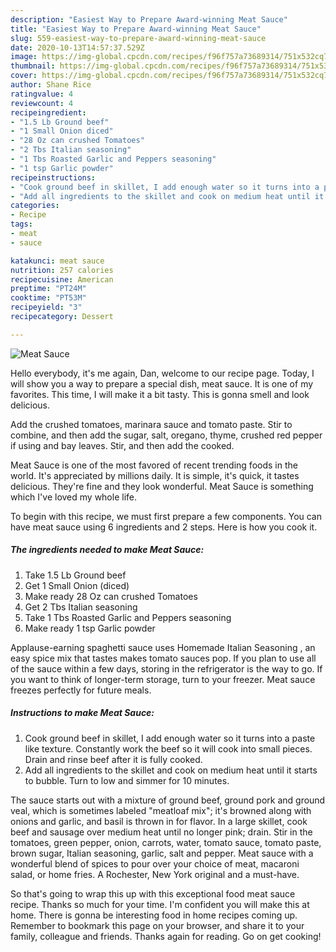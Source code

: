```yaml
---
description: "Easiest Way to Prepare Award-winning Meat Sauce"
title: "Easiest Way to Prepare Award-winning Meat Sauce"
slug: 559-easiest-way-to-prepare-award-winning-meat-sauce
date: 2020-10-13T14:57:37.529Z
image: https://img-global.cpcdn.com/recipes/f96f757a73689314/751x532cq70/meat-sauce-recipe-main-photo.jpg
thumbnail: https://img-global.cpcdn.com/recipes/f96f757a73689314/751x532cq70/meat-sauce-recipe-main-photo.jpg
cover: https://img-global.cpcdn.com/recipes/f96f757a73689314/751x532cq70/meat-sauce-recipe-main-photo.jpg
author: Shane Rice
ratingvalue: 4
reviewcount: 4
recipeingredient:
- "1.5 Lb Ground beef"
- "1 Small Onion diced"
- "28 Oz can crushed Tomatoes"
- "2 Tbs Italian seasoning"
- "1 Tbs Roasted Garlic and Peppers seasoning"
- "1 tsp Garlic powder"
recipeinstructions:
- "Cook ground beef in skillet, I add enough water so it turns into a paste like texture. Constantly work the beef so it will cook into small pieces. Drain and rinse beef after it is fully cooked."
- "Add all ingredients to the skillet and cook on medium heat until it starts to bubble. Turn to low and simmer for 10 minutes."
categories:
- Recipe
tags:
- meat
- sauce

katakunci: meat sauce 
nutrition: 257 calories
recipecuisine: American
preptime: "PT24M"
cooktime: "PT53M"
recipeyield: "3"
recipecategory: Dessert

---
```



![Meat Sauce](https://img-global.cpcdn.com/recipes/f96f757a73689314/751x532cq70/meat-sauce-recipe-main-photo.jpg)

Hello everybody, it's me again, Dan, welcome to our recipe page. Today, I will show you a way to prepare a special dish, meat sauce. It is one of my favorites. This time, I will make it a bit tasty. This is gonna smell and look delicious.

Add the crushed tomatoes, marinara sauce and tomato paste. Stir to combine, and then add the sugar, salt, oregano, thyme, crushed red pepper if using and bay leaves. Stir, and then add the cooked.

Meat Sauce is one of the most favored of recent trending foods in the world. It's appreciated by millions daily. It is simple, it's quick, it tastes delicious. They're fine and they look wonderful. Meat Sauce is something which I've loved my whole life.


To begin with this recipe, we must first prepare a few components. You can have meat sauce using 6 ingredients and 2 steps. Here is how you cook it.

<!--inarticleads1-->

##### The ingredients needed to make Meat Sauce:

1. Take 1.5 Lb Ground beef
1. Get 1 Small Onion (diced)
1. Make ready 28 Oz can crushed Tomatoes
1. Get 2 Tbs Italian seasoning
1. Take 1 Tbs Roasted Garlic and Peppers seasoning
1. Make ready 1 tsp Garlic powder


Applause-earning spaghetti sauce uses Homemade Italian Seasoning , an easy spice mix that tastes makes tomato sauces pop. If you plan to use all of the sauce within a few days, storing in the refrigerator is the way to go. If you want to think of longer-term storage, turn to your freezer. Meat sauce freezes perfectly for future meals. 

<!--inarticleads2-->

##### Instructions to make Meat Sauce:

1. Cook ground beef in skillet, I add enough water so it turns into a paste like texture. Constantly work the beef so it will cook into small pieces. Drain and rinse beef after it is fully cooked.
1. Add all ingredients to the skillet and cook on medium heat until it starts to bubble. Turn to low and simmer for 10 minutes.


The sauce starts out with a mixture of ground beef, ground pork and ground veal, which is sometimes labeled &#34;meatloaf mix&#34;; it&#39;s browned along with onions and garlic, and basil is thrown in for flavor. In a large skillet, cook beef and sausage over medium heat until no longer pink; drain. Stir in the tomatoes, green pepper, onion, carrots, water, tomato sauce, tomato paste, brown sugar, Italian seasoning, garlic, salt and pepper. Meat sauce with a wonderful blend of spices to pour over your choice of meat, macaroni salad, or home fries. A Rochester, New York original and a must-have. 

So that's going to wrap this up with this exceptional food meat sauce recipe. Thanks so much for your time. I'm confident you will make this at home. There is gonna be interesting food in home recipes coming up. Remember to bookmark this page on your browser, and share it to your family, colleague and friends. Thanks again for reading. Go on get cooking!
